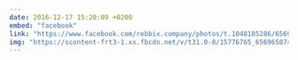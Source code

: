 ```yaml
---
date: 2016-12-17 15:20:09 +0200
embed: "facebook"
link: "https://www.facebook.com/rebbix.company/photos/t.1048105286/656965874428694/?type=3&theater"
img: "https://scontent-frt3-1.xx.fbcdn.net/v/t31.0-8/15776765_656965874428694_3789285694988061452_o.jpg?oh=d93caa891236764b2ab4cce226ec2dc4&oe=595B2C87"
---
```

